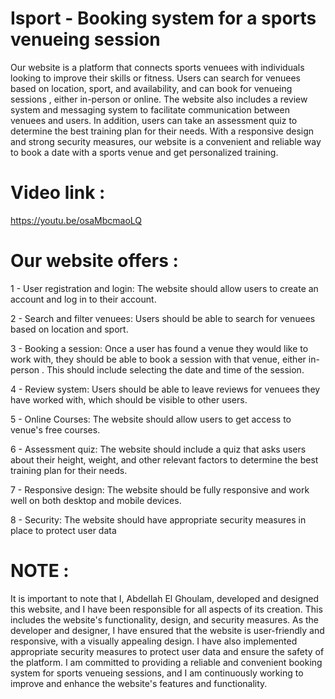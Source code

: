# Isport - Booking system for a sports venueing session

Our website is a platform that connects sports venuees with individuals looking to improve their skills or fitness. Users can search for venuees based on location, sport, and availability, and can book for venueing sessions , either in-person or online. The website also includes a review system and messaging system to facilitate communication between venuees and users. In addition, users can take an assessment quiz to determine the best training plan for their needs. With a responsive design and strong security measures, our website is a convenient and reliable way to book a date with a sports venue and get personalized training.

# Video link :

https://youtu.be/osaMbcmaoLQ

# Our website offers :

1 - User registration and login: The website should allow users to create an account and log in to their account.

2 - Search and filter venuees: Users should be able to search for venuees based on location and sport.

3 - Booking a session: Once a user has found a venue they would like to work with, they should be able to book a session with that venue, either in-person . This should include selecting the date and time of the session.

4 - Review system: Users should be able to leave reviews for venuees they have worked with, which should be visible to other users.

5 - Online Courses: The website should allow users to get access to venue's free courses.

6 - Assessment quiz: The website should include a quiz that asks users about their height, weight, and other relevant factors to determine the best training plan for their needs.

7 - Responsive design: The website should be fully responsive and work well on both desktop and mobile devices.

8 - Security: The website should have appropriate security measures in place to protect user data

# NOTE :

It is important to note that I, Abdellah El Ghoulam, developed and designed this website, and I have been responsible for all aspects of its creation. This includes the website's functionality, design, and security measures. As the developer and designer, I have ensured that the website is user-friendly and responsive, with a visually appealing design. I have also implemented appropriate security measures to protect user data and ensure the safety of the platform. I am committed to providing a reliable and convenient booking system for sports venueing sessions, and I am continuously working to improve and enhance the website's features and functionality.
